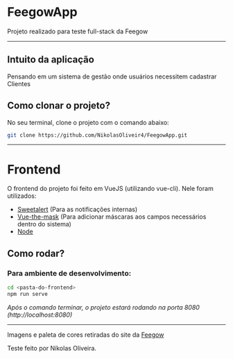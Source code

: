 # FeegowApp

Projeto realizado para teste full-stack da Feegow

---

## Intuito da aplicação

Pensando em um sistema de gestão onde usuários necessitem cadastrar Clientes  

## Como clonar o projeto?

No seu terminal, clone o projeto com o comando abaixo:

```bash
git clone https://github.com/NikolasOliveir4/FeegowApp.git
```
---

# Frontend

O frontend do projeto foi feito em VueJS (utilizando vue-cli).
Nele foram utilizados:

- [Sweetalert](https://sweetalert2.github.io/) (Para as notificações internas)
- [Vue-the-mask](https://www.npmjs.com/package/vue-the-mask) (Para adicionar máscaras aos campos necessários dentro do sistema)
- [Node](https://nodejs.org/en/download/)

## Como rodar?

### Para ambiente de desenvolvimento:

```bash
cd <pasta-do-frontend>
npm run serve
```

_Após o comando terminar, o projeto estará rodando na porta 8080 (http://localhost:8080)_

---

Imagens e paleta de cores retiradas do site da [Feegow](https://feegowclinic.com.br/)

Teste feito por Níkolas Oliveira.
